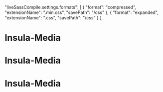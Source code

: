 "liveSassCompile.settings.formats": [
    {
      "format": "compressed",
      "extensionName": ".min.css",
      "savePath": "/css"
    },
    {
      "format": "expanded",
      "extensionName": ".css",
      "savePath": "/css"
    }
  ],
# Insula-Media
# Insula-Media
# Insula-Media
